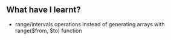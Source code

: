 ## What have I learnt?

- range/intervals operations instead of generating arrays with range($from, $to) function
